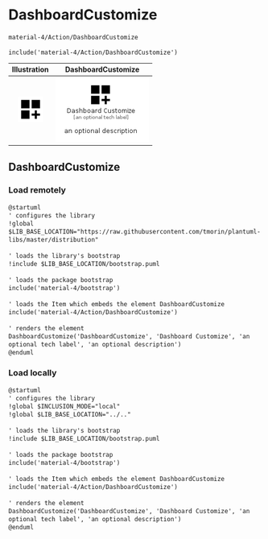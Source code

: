 # DashboardCustomize


```text
material-4/Action/DashboardCustomize
```

```text
include('material-4/Action/DashboardCustomize')
```



| Illustration | DashboardCustomize |
| :---: | :---: |
| ![illustration for Illustration](../../material-4/Action/DashboardCustomize.png) | ![illustration for DashboardCustomize](../../material-4/Action/DashboardCustomize.Local.png) |




## DashboardCustomize

### Load remotely
```plantuml
@startuml
' configures the library
!global $LIB_BASE_LOCATION="https://raw.githubusercontent.com/tmorin/plantuml-libs/master/distribution"

' loads the library's bootstrap
!include $LIB_BASE_LOCATION/bootstrap.puml

' loads the package bootstrap
include('material-4/bootstrap')

' loads the Item which embeds the element DashboardCustomize
include('material-4/Action/DashboardCustomize')

' renders the element
DashboardCustomize('DashboardCustomize', 'Dashboard Customize', 'an optional tech label', 'an optional description')
@enduml
```

### Load locally
```plantuml
@startuml
' configures the library
!global $INCLUSION_MODE="local"
!global $LIB_BASE_LOCATION="../.."

' loads the library's bootstrap
!include $LIB_BASE_LOCATION/bootstrap.puml

' loads the package bootstrap
include('material-4/bootstrap')

' loads the Item which embeds the element DashboardCustomize
include('material-4/Action/DashboardCustomize')

' renders the element
DashboardCustomize('DashboardCustomize', 'Dashboard Customize', 'an optional tech label', 'an optional description')
@enduml
```

